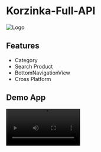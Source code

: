 
# Korzinka-Full-API



![Logo](https://user-images.githubusercontent.com/108933534/223389983-245669ae-b54e-4258-a1ec-6a98a9b5bfeb.jpg)


## Features

- Category
- Search Product
- BottomNavigationView 
- Cross Platform


## Demo App
<video src='assets/video/korzinkavideo.mp4' width=200/>

## Run Locally

Clone the project

```bash
  git clone https://github.com/professorDeveloper/Korzinka-Texnomart-Full-Api
```

Go to the project directory

```bash
  cd Korzinka-Texnomart-Full-Api
```

Install dependencies

```bash
  flutter pub get
```

Start the Application

```bash
  flutter run
```


## 🚀 About Me
I'm a Android and Flutter  developer...


## Authors

- [@professorDeveloper](https://www.github.com/professorDeveloper)


## Roadmap

- Additional browser support

- Add more integrations

